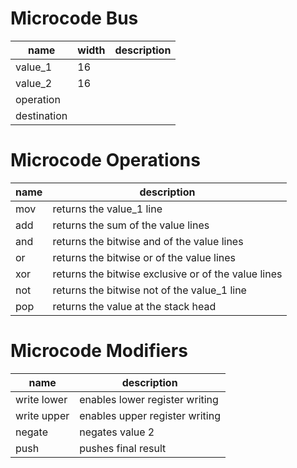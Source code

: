 # Microcode Bus

| name        | width | description |
|-------------|-------|-------------|
| value_1     | 16    |             |
| value_2     | 16    |             |
| operation   |       |             |
| destination |       |             |

# Microcode Operations
| name | description                                         |
|------|-----------------------------------------------------|
| mov  | returns the value_1 line                            |
| add  | returns the sum of the value lines                  |
| and  | returns the bitwise and of the value lines          |
| or   | returns the bitwise or of the value lines           |
| xor  | returns the bitwise exclusive or of the value lines |
| not  | returns the bitwise not of the value_1 line         |
| pop  | returns the value at the stack head                 |

# Microcode Modifiers
| name        | description                                 |
|-------------|---------------------------------------------|
| write lower | enables lower register writing              |
| write upper | enables upper register writing              |
| negate      | negates value 2                             |
| push        | pushes final result                         |
